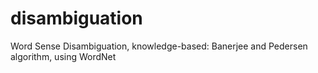 disambiguation
==============

Word Sense Disambiguation, knowledge-based: Banerjee and Pedersen algorithm, using WordNet